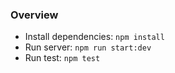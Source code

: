 ### Overview ###

* Install dependencies: ```npm install```
* Run server: ```npm run start:dev```
* Run test: ```npm test```